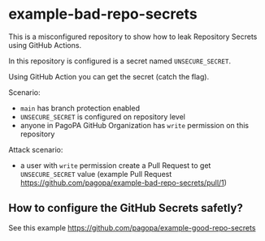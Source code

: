 # example-bad-repo-secrets

This is a misconfigured repository to show how to leak Repository Secrets using GitHub Actions.

In this repository is configured is a secret named `UNSECURE_SECRET`.

Using GitHub Action you can get the secret (catch the flag).

Scenario:
- `main` has branch protection enabled
- `UNSECURE_SECRET` is configured on repository level
- anyone in PagoPA GitHub Organization has `write` permission on this repository

Attack scenario:
- a user with `write` permission create a Pull Request to get `UNSECURE_SECRET` value (example Pull Request https://github.com/pagopa/example-bad-repo-secrets/pull/1)

## How to configure the GitHub Secrets safetly?

See this example https://github.com/pagopa/example-good-repo-secrets

